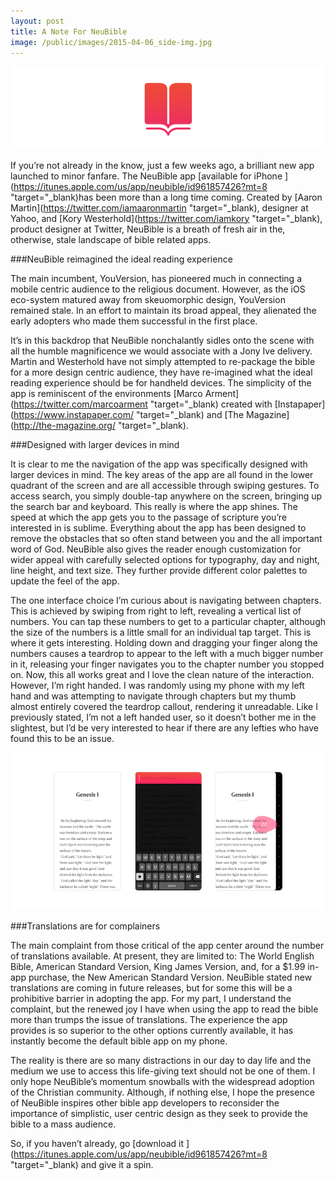 ```yaml
---
layout: post
title: A Note For NeuBible
image: /public/images/2015-04-06_side-img.jpg
---
```


![](/public/images/2015-04-06_neu-logo.png)

If you’re not already in the know, just a few weeks ago, a brilliant new app launched to minor fanfare. The NeuBible app [available for iPhone ](https://itunes.apple.com/us/app/neubible/id961857426?mt=8 "target="_blank)has been more than a long time coming. Created by [Aaron Martin](https://twitter.com/iamaaronmartin "target="_blank), designer at Yahoo, and [Kory Westerhold](https://twitter.com/iamkory "target="_blank), product designer at Twitter, NeuBible is a breath of fresh air in the, otherwise, stale landscape of bible related apps.

###NeuBible reimagined the ideal reading experience

The main incumbent, YouVersion, has pioneered much in connecting a mobile centric audience to the religious document. However, as the iOS eco-system matured away from skeuomorphic design, YouVersion remained stale. In an effort to maintain its broad appeal, they alienated the early adopters who made them successful in the first place.

It’s in this backdrop that NeuBible nonchalantly sidles onto the scene with all the humble magnificence we would associate with a Jony Ive delivery. Martin and Westerhold have not simply attempted to re-package the bible for a more design centric audience, they have re-imagined what the ideal reading experience should be for handheld devices. The simplicity of the app is reminiscent of the environments [Marco Arment](https://twitter.com/marcoarment "target="_blank) created with [Instapaper](https://www.instapaper.com/ "target="_blank) and [The Magazine](http://the-magazine.org/ "target="_blank).

###Designed with larger devices in mind

It is clear to me the navigation of the app was specifically designed with larger devices in mind. The key areas of the app are all found in the lower quadrant of the screen and are all accessible through swiping gestures. To access search, you simply double-tap anywhere on the screen, bringing up the search bar and keyboard. This really is where the app shines. The speed at which the app gets you to the passage of scripture you’re interested in is sublime. Everything about the app has been designed to remove the obstacles that so often stand between you and the all important word of God. NeuBible also gives the reader enough customization for wider appeal with carefully selected options for typography, day and night, line height, and text size. They further provide different color palettes to update the feel of the app.

The one interface choice I’m curious about is navigating between chapters. This is achieved by swiping from right to left, revealing a vertical list of numbers. You can tap these numbers to get to a particular chapter, although the size of the numbers is a little small for an individual tap target. This is where it gets interesting. Holding down and dragging your finger along the numbers causes a teardrop to appear to the left with a much bigger number in it, releasing your finger navigates you to the chapter number you stopped on. Now, this all works great and I love the clean nature of the interaction. However, I’m right handed. I was randomly using my phone with my left hand and was attempting to navigate through chapters but my thumb almost entirely covered the teardrop callout, rendering it unreadable. Like I previously stated, I’m not a left handed user, so it doesn’t bother me in the slightest, but I’d be very interested to hear if there are any lefties who have found this to be an issue.

![](/public/images/2015-04-06_neu-app-imgs.png)

###Translations are for complainers

The main complaint from those critical of the app center around the number of translations available. At present, they are limited to: The World English Bible, American Standard Version, King James Version, and, for a $1.99 in-app purchase, the New American Standard Version. NeuBible stated new translations are coming in future releases, but for some this will be a prohibitive barrier in adopting the app. For my part, I understand the complaint, but the renewed joy I have when using the app to read the bible more than trumps the issue of translations. The experience the app provides is so superior to the other options currently available, it has instantly become the default bible app on my phone.

The reality is there are so many distractions in our day to day life and the medium we use to access this life-giving text should not be one of them. I only hope NeuBible’s momentum snowballs with the widespread adoption of the Christian community. Although, if nothing else, I hope the presence of NeuBible inspires other bible app developers to reconsider the importance of simplistic, user centric design as they seek to provide the bible to a mass audience.

So, if you haven’t already, go [download it ](https://itunes.apple.com/us/app/neubible/id961857426?mt=8 "target="_blank) and give it a spin.
